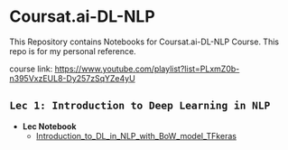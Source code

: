 # Coursat.ai-DL-NLP

This Repository contains Notebooks for Coursat.ai-DL-NLP Course.
This repo is for my personal reference.

course link: <https://www.youtube.com/playlist?list=PLxmZ0b-n395VxzEUL8-Dy257zSqYZe4yU>

## `Lec 1: Introduction to Deep Learning in NLP`

* **Lec Notebook**
  * [Introduction_to_DL_in_NLP_with_BoW_model_TFkeras](https://github.com/MohamedBadwy360/Coursat.ai-DL-NLP/blob/main/Lec%201%20Introduction%20to%20Deep%20Learning%20in%20NLP/Introduction_to_DL_in_NLP_with_BoW_model_TFkeras.ipynb)
  